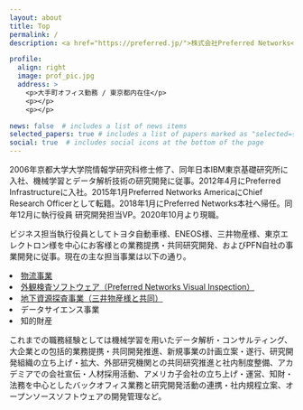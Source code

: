 ```yaml
---
layout: about
title: Top
permalink: /
description: <a href="https://preferred.jp/">株式会社Preferred Networks</a> 執行役員 インダストリーソリューション担当VP

profile:
  align: right
  image: prof_pic.jpg
  address: >
    <p>大手町オフィス勤務 / 東京都内在住</p>
    <p></p>
    <p></p>

news: false  # includes a list of news items
selected_papers: true # includes a list of papers marked as "selected={true}"
social: true  # includes social icons at the bottom of the page
---
```


2006年京都大学大学院情報学研究科修士修了、同年日本IBM東京基礎研究所に入社、機械学習とデータ解析技術の研究開発に従事。2012年4月にPreferred Infrastructureに入社。2015年1月Preferred Networks AmericaにChief Research Officerとして転籍。2018年1月にPreferred Networks本社へ帰任。同年12月に執行役員 研究開発担当VP。2020年10月より現職。

ビジネス担当執行役員としてトヨタ自動車様、ENEOS様、三井物産様、東京エレクトロン様を中心にお客様との業務提携・共同研究開発、およびPFN自社の事業開発に従事。現在の主な担当事業は以下の通り。

<li><a href="https://preferred.jp/ja/projects/logistics/">物流事業</a></li>
<li><a href="https://pvi.preferred-networks.jp/">外観検査ソフトウェア（Preferred Networks Visual Inspection）</a></li>
<li><a href="https://preferred.jp/ja/news/pr20200903/">地下資源探査事業（三井物産様と共同）</a></li>
<li>データサイエンス事業</li>
<li>知的財産</li>

<p></p>

これまでの職務経験としては機械学習を用いたデータ解析・コンサルティング、大企業との包括的業務提携・共同開発推進、新規事業の計画立案・遂行、研究開発組織の立ち上げ・拡大、外部研究機関との共同研究推進と社内制度整備、アカデミアでの会社宣伝・人材採用活動、アメリカ子会社の立ち上げ・運営、知財・法務を中心としたバックオフィス業務と研究開発活動の連携・社内規程立案、オープンソースソフトウェアの開発管理など。